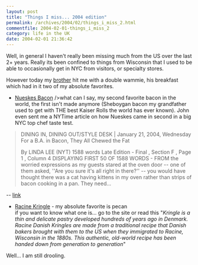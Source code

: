 ```yaml
---
layout: post
title: "Things I miss... 2004 edition"
permalink: /archives/2004/02/things_i_miss_2.html
commentfile: 2004-02-01-things_i_miss_2
category: life in the UK
date: 2004-02-01 21:36:42
---
```


Well, in general I haven't really been missing much from the US over the last 2+ years. Really its been confined to things from Wisconsin that I used to be able to occasionally get in NYC from visitors, or specialty stores.

However today my [brother](https://www.mahnke.net/john) hit me with a double wammie, his breakfast which had in it two of my absolute favorites.

- [Nueskes Bacon](http://www.nueskes.com/index.cfm<br) /&gt;what can I say, my second favorite bacon in the world, the first isn't made anymore (Sheboygan bacon my grandfather used to get with THE best Kaiser Rolls the world has ever known). John even sent me a NYTime article on how Nueskes came in second in a big NYC top chef taste test.

> DINING IN, DINING OUT/STYLE DESK | January 21, 2004, Wednesday
> For a B.A. in Bacon, They All Chewed the Fat
>
> By LINDA LEE (NYT) 1588 words
> Late Edition - Final , Section F , Page 1 , Column 4
> DISPLAYING FIRST 50 OF 1588 WORDS - FROM the worried expressions as my
> guests stared at the oven door -- one of them asked, ''Are you sure it's all right
> in there?'' -- you would have thought there was a cat having kittens in my oven
> rather than strips of bacon cooking in a pan. They need...

-- [link](https://www.nytimes.com/2004/01/21/dining/21BACO.html?ex=1075701076&ei=1&en=79039e2365917313)

- [Racine Kringle](http://www.kringle.com/) - my absolute favorite is pecan<br /> if you want to know what one is... go to the site or read this "_Kringle is a thin and delicate pastry developed hundreds of years ago in Denmark. Racine Danish Kringles are made from a traditional recipe that Danish bakers brought with them to the US when they immigrated to Racine, Wisconsin in the 1880s. This authentic, old-world recipe has been handed down from generation to generation_"

Well... I am still drooling.
